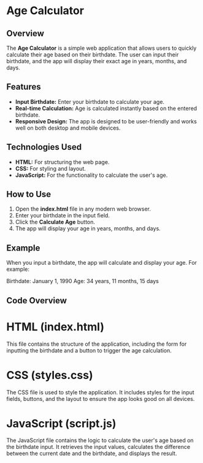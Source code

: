 # Age Calculator

## Overview

The **Age Calculator** is a simple web application that allows users to quickly calculate their age based on their birthdate. The user can input their birthdate, and the app will display their exact age in years, months, and days.

## Features

- **Input Birthdate:** Enter your birthdate to calculate your age.
- **Real-time Calculation:** Age is calculated instantly based on the entered birthdate.
- **Responsive Design:** The app is designed to be user-friendly and works well on both desktop and mobile devices.

## Technologies Used

- **HTML:** For structuring the web page.
- **CSS:** For styling and layout.
- **JavaScript:** For the functionality to calculate the user's age.

## How to Use

1. Open the **index.html** file in any modern web browser.
2. Enter your birthdate in the input field.
3. Click the **Calculate Age** button.
4. The app will display your age in years, months, and days.

## Example
When you input a birthdate, the app will calculate and display your age. For example:

Birthdate: January 1, 1990
Age: 34 years, 11 months, 15 days
## Code Overview
# HTML (index.html)
This file contains the structure of the application, including the form for inputting the birthdate and a button to trigger the age calculation.

# CSS (styles.css)
The CSS file is used to style the application. It includes styles for the input fields, buttons, and the layout to ensure the app looks good on all devices.

# JavaScript (script.js)
The JavaScript file contains the logic to calculate the user's age based on the birthdate input. It retrieves the input values, calculates the difference between the current date and the birthdate, and displays the result.



